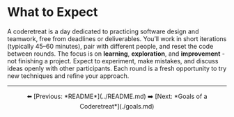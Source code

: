 # What to Expect

A coderetreat is a day dedicated to practicing software design and teamwork, free from deadlines or deliverables. You’ll work in short iterations (typically 45–60 minutes), pair with different people, and reset the code between rounds. The focus is on **learning**, **exploration**, and **improvement** - not finishing a project. Expect to experiment, make mistakes, and discuss ideas openly with other participants. Each round is a fresh opportunity to try new techniques and refine your approach.

---

<div align="center">
⬅️ [Previous: *README*](../README.md)  
➡️ [Next: *Goals of a Coderetreat*](./goals.md)
</div>